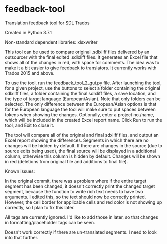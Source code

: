 # feedback-tool
Translation feedback tool for SDL Trados

Created in Python 3.7.1

Non-standard dependent libraries: xlsxwriter

This tool can be used to compare original .sdlxliff files delivered by an outsourcer with the final edited .sdlxliff files. It generates an Excel file that shows all of the changes in red, with space for comments. The idea was to make it a bit easier to give feedback to translators. It currently works with Trados 2015 and above.

To use the tool, run the feedback_tool_2_gui.py file. After launching the tool, for a given project, use the buttons to select a folder containing the original sdlxliff files, a folder containing the final sdlxliff files, a save location, and the type of target language (European/Asian). Note that only folders can be selected. The only difference between the European/Asian options is that for the European language the tool will make sure to put spaces between tokens when showing the changes. Optionally, enter a project no./name, which will be included in the created Excel report name. Click Run to run the tool, and Exit to close it.

The tool will compare all of the original and final sdxliff files, and output an Excel report showing the differences. Segments in which there are no changes will be hidden by default. If there are changes in the source (due to source edits being used), the final source will be displayed in a additional column, otherwise this column is hidden by default. Changes will be shown in red (deletions from original file and additions to final file).

Known issues: 

In the original commit, there was a problem where if the entire target segment has been changed, it doesn't correctly print the changed target segment, because the function to write rich text needs to have two arguments. I edited this, so the text should now be correctly printed. However, the cell border for applicable cells and red color is not showing up correctly, so I plan to fix this later.

All tags are currently ignored. I'd like to add those in later, so that changes in formatting/placeholder tags can be seen.

Doesn't work correctly if there are un-translated segments. I need to look into that further.
